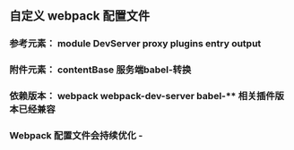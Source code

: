 ## 自定义 webpack 配置文件

### 参考元素： module DevServer proxy plugins entry output  <br />
### 附件元素： contentBase 服务端babel-转换  <br />
### 依赖版本： webpack webpack-dev-server babel-** 相关插件版本已经兼容  <br />

### **Webpack** 配置文件会持续优化 -
